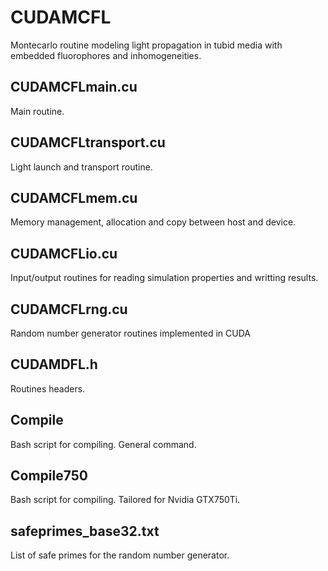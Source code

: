 # CUDAMCFL

Montecarlo routine modeling light propagation in tubid media with embedded fluorophores and inhomogeneities.


CUDAMCFLmain.cu
-------------------
Main routine. 

CUDAMCFLtransport.cu
-------------------
Light launch and transport routine.

CUDAMCFLmem.cu
-------------------
Memory management, allocation and copy between host and device.

CUDAMCFLio.cu
-------------------
Input/output routines for reading simulation properties and writting results.

CUDAMCFLrng.cu
-------------------
Random number generator routines implemented in CUDA

CUDAMDFL.h
-------------------
Routines headers.

Compile
-------------------
Bash script for compiling. General command.

Compile750
-------------------
Bash script for compiling. Tailored for Nvidia GTX750Ti.

safeprimes_base32.txt
-------------------
List of safe primes for the random number generator.



